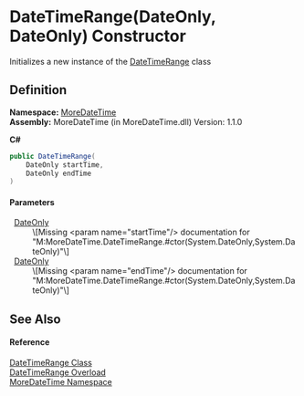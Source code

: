 # DateTimeRange(DateOnly, DateOnly) Constructor


Initializes a new instance of the <a href="T_MoreDateTime_DateTimeRange.md">DateTimeRange</a> class



## Definition
**Namespace:** <a href="N_MoreDateTime.md">MoreDateTime</a>  
**Assembly:** MoreDateTime (in MoreDateTime.dll) Version: 1.1.0

**C#**
``` C#
public DateTimeRange(
	DateOnly startTime,
	DateOnly endTime
)
```



#### Parameters
<dl><dt>  <a href="https://learn.microsoft.com/dotnet/api/system.dateonly" target="_blank" rel="noopener noreferrer">DateOnly</a></dt><dd>\[Missing &lt;param name="startTime"/&gt; documentation for "M:MoreDateTime.DateTimeRange.#ctor(System.DateOnly,System.DateOnly)"\]</dd><dt>  <a href="https://learn.microsoft.com/dotnet/api/system.dateonly" target="_blank" rel="noopener noreferrer">DateOnly</a></dt><dd>\[Missing &lt;param name="endTime"/&gt; documentation for "M:MoreDateTime.DateTimeRange.#ctor(System.DateOnly,System.DateOnly)"\]</dd></dl>

## See Also


#### Reference
<a href="T_MoreDateTime_DateTimeRange.md">DateTimeRange Class</a>  
<a href="Overload_MoreDateTime_DateTimeRange__ctor.md">DateTimeRange Overload</a>  
<a href="N_MoreDateTime.md">MoreDateTime Namespace</a>  
